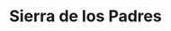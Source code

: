 ---
title: "Sierra de los Padres"
url: /ciudad-autonoma-de-buenos-aires/sierra-de-los-padres/
shop: Allgemein
---